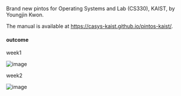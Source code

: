 Brand new pintos for Operating Systems and Lab (CS330), KAIST, by Youngjin Kwon.

The manual is available at https://casys-kaist.github.io/pintos-kaist/.

#### outcome
week1

![image](https://github.com/eunsik-kim/pintos11/assets/153556378/a77c6e1a-0678-4547-9bbe-b803fe87acfb)

week2

![image](https://github.com/eunsik-kim/pintos11/assets/153556378/388c2f7a-806b-465c-abc8-ba1e73e35131)
